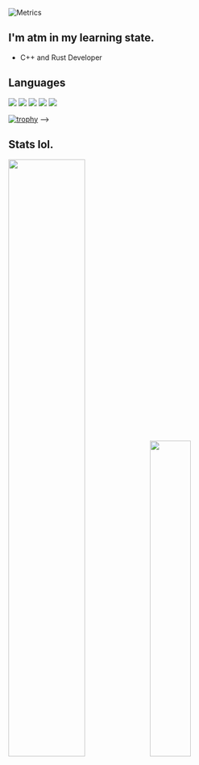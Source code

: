 ![Metrics](https://metrics.lecoq.io/xav-i?template=classic&base.activity=0&base.community=0&base.repositories=0&base.metadata=0&achievements=1&achievements.threshold=C&achievements.secrets=true&achievements.display=compact&achievements.limit=0&config.timezone=America%2FGuatemala) 

## I'm atm in my learning state.

 - C++ and Rust Developer

## Languages 

 ![](https://img.shields.io/badge/C%2B%2B-00599C?style=for-the-badge&logo=c%2B%2B&logoColor=white)
 ![](https://img.shields.io/badge/Rust-000000?style=for-the-badge&logo=rust&logoColor=white) 
 ![](https://img.shields.io/badge/Lua-2C2D72?style=for-the-badge&logo=lua&logoColor=white) 
 ![](https://img.shields.io/badge/TypeScript-007ACC?style=for-the-badge&logo=typescript&logoColor=white) 
 ![](https://img.shields.io/badge/PostgreSQL-316192?style=for-the-badge&logo=postgresql&logoColor=white)

[![trophy](https://github-profile-trophy.vercel.app/?username=xav-i&theme=dracula&no-bg=true&no-frame=true)](https://github.com/xav-i/) --> 

<!---

 ## Currently maintained projects 

 [![Projects Answers](https://github-readme-stats.vercel.app/api/pin/?username=xav-i&repo=Projects-Answers&theme=blue-green)](https://github.com/xav-i) 

  -->

 ## Stats lol.

<img style="width:55%" src="https://github-readme-stats.vercel.app/api?username=xav-i&show_icons=true&theme=blue-green" ></img>
<img style="width:40%" src="https://github-readme-stats.vercel.app/api/top-langs/?username=xav-i&langs_count=8&layout=compact&theme=blue-green" ></img> 

